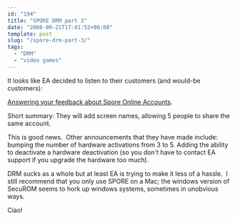 ```yaml
---
id: "194"
title: "SPORE DRM part 3"
date: "2008-09-21T17:41:52+00:00"
template: post
slug: "/spore-drm-part-3/"
tags:
  - "DRM"
  - "video games"
---
```


It looks like EA decided to listen to their customers (and would-be
customers):

[Answering your feedback about Spore Online Accounts](http://forum.spore.com/jforum/posts/list/2897.page).

Short summary: They will add screen names, allowing 5 people to share the same
account.

This is good news.  Other announcements that they have made include: bumping
the number of hardware activations from 3 to 5. Adding the ability to
deactivate a hardware deactivation (so you don't have to contact EA support if
you upgrade the hardware too much).

DRM sucks as a whole but at least EA is trying to make it less of a hassle.  I
still recommend that you only use SPORE on a Mac; the windows version of
SecuROM seems to hork up windows systems, sometimes in unobvious ways.

Ciao!
